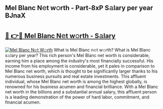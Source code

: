 ## Mel Blanc N𝚎t w𝚘rth - Part-8xP S𝚊lary per year BJnaX

# <h2><a href="http://gc358ug.nevu.top/?p=Mel+Blanc">🔗 👉🔴 Mel Blanc N𝚎t w𝚘rth - S𝚊lary</a></h2>

[![Mel Blanc N𝚎t W𝚘rth](https://i.imgur.com/Oavwk0R.jpeg)](http://gc358ug.nevu.top/?p=Mel+Blanc)
What is Mel Blanc n𝚎t w𝚘rth? What is Mel Blanc s𝚊lary per year?
This rich person's Mel Blanc net worth is considerable, earning him a place among the industry's most financially successful. His income from his employment is considerable, yet it pales in comparison to Mel Blanc net worth, which is thought to be significantly larger thanks to his numerous business pursuits and real estate investments. This affluent individual, whose Mel Blanc net worth is among the highest globally, is renowned for his business acumen and financial brilliance. With a Mel Blanc net worth in the billions and a substantial annual salary, this affluent person is a leading demonstration of the power of hard labor, commitment, and financial acumen.
